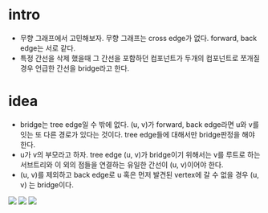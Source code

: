 # intro

  - 무향 그래프에서 고민해보자. 무향 그래프는 cross edge가
    없다. forward, back edge는 서로 같다.
  - 특정 간선을 삭제 했을때 그 간선을 포함하던 컴포넌트가 두개의
    컴포넌트로 쪼개질 경우 언급한 간선을 bridge라고 한다.

# idea

  - bridge는 tree edge일 수 밖에 없다. (u, v)가 forward, back edge라면 u와
    v를 잇는 또 다른 경로가 있다는 것이다. tree edge들에 대해서만 bridge판정을 해야 한다.
  - u가 v의 부모라고 하자. tree edge (u, v)가 bridge이기 위해서는 v를 루트로 하는
    서브트리와 이 외의 점들을 연결하는 유일한 간선이 (u, v)이어야 한다. 
  - (u, v)를 제외하고 back edge로 u 혹은 먼저 발견된 vertex에 갈 수 없을 경우 (u, v)
    는 bridge이다.

  ![](http://dyewrv1redcbt.cloudfront.net//wp-content/uploads/Bridge2-300x176.png)
  ![](http://dyewrv1redcbt.cloudfront.net//wp-content/uploads/Bridge1.png)
  ![](http://dyewrv1redcbt.cloudfront.net//wp-content/uploads/Bridge3.png)
